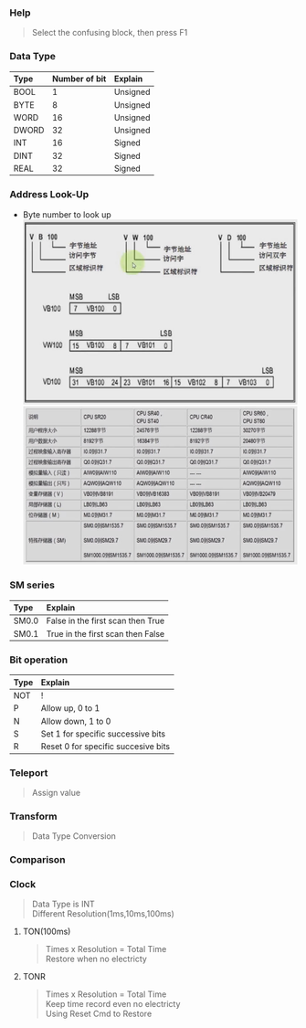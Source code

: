 ### Help  
> Select the confusing block, then press F1  

### Data Type  
|Type|Number of bit|Explain|  
|:--|:--|:--| 
|BOOL|1|Unsigned|  
|BYTE|8|Unsigned|   
|WORD|16|Unsigned|  
|DWORD|32|Unsigned|  
|INT|16|Signed|
|DINT|32|Signed|  
|REAL|32|Signed|  

### Address Look-Up  
- Byte number to look up  
![look up](./img/look_up.jpg)
![plc store](./img/plc_store.jpg)


### SM series   

|Type|Explain|  
|:--|:--|
|SM0.0|False in the first scan then True|  
|SM0.1|True in the first scan then False|  

### Bit operation  
|Type|Explain|  
|:--|:--|
|NOT|!|
|P|Allow up, 0 to 1|  
|N|Allow down, 1 to 0|  
|S|Set 1 for specific successive bits|
|R|Reset 0 for specific succesive bits|

### Teleport  
> Assign value  

### Transform   
> Data Type Conversion  

### Comparison  

### Clock  
> Data Type is INT  
> Different Resolution(1ms,10ms,100ms)  

1. TON(100ms)  
    > Times x Resolution = Total Time  
    > Restore when no electricty
2. TONR  
    > Times x Resolution = Total Time  
    > Keep time record even no electricty  
    > Using Reset Cmd to Restore  






